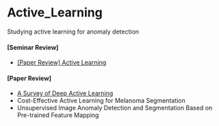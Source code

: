 # Active_Learning
Studying active learning for anomaly detection

#### [Seminar Review]
- [[Paper Review] Active Learning][link]

#### [Paper Review]
- [A Survey of Deep Active Learning][link1]
- Cost-Effective Active Learning for Melanoma Segmentation
- Unsupervised Image Anomaly Detection and Segmentation Based on Pre-trained Feature Mapping



[link]: https://github.com/jeewonkimm2/Active_Learning/blob/main/seminar_review.md
[link1]: https://github.com/jeewonkimm2/Active_Learning/blob/main/A_Survey_of_Deep_Active_Learning.md
